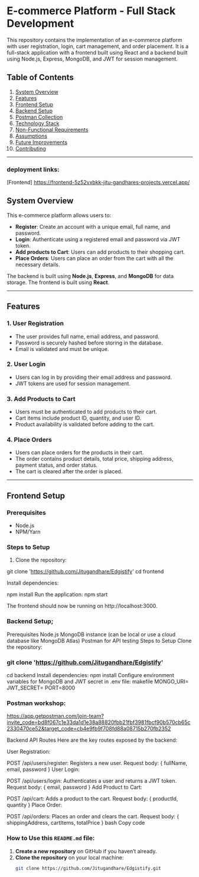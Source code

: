 # E-commerce Platform - Full Stack Development

This repository contains the implementation of an e-commerce platform with user registration, login, cart management, and order placement. It is a full-stack application with a frontend built using React and a backend built using Node.js, Express, MongoDB, and JWT for session management.

## Table of Contents

1. [System Overview](#system-overview)
2. [Features](#features)
3. [Frontend Setup](#frontend-setup)
4. [Backend Setup](#backend-setup)
5. [Postman Collection](#postman-collection)
6. [Technology Stack](#technology-stack)
7. [Non-Functional Requirements](#non-functional-requirements)
8. [Assumptions](#assumptions)
9. [Future Improvements](#future-improvements)
10. [Contributing](#contributing)

---
### deployment links: 
[Frontend] https://frontend-5z52vxbkk-jitu-gandhares-projects.vercel.app/
## System Overview

This e-commerce platform allows users to:

- **Register**: Create an account with a unique email, full name, and password.
- **Login**: Authenticate using a registered email and password via JWT token.
- **Add products to Cart**: Users can add products to their shopping cart.
- **Place Orders**: Users can place an order from the cart with all the necessary details.

The backend is built using **Node.js**, **Express**, and **MongoDB** for data storage. The frontend is built using **React**.

---

## Features

### 1. User Registration
- The user provides full name, email address, and password.
- Password is securely hashed before storing in the database.
- Email is validated and must be unique.

### 2. User Login
- Users can log in by providing their email address and password.
- JWT tokens are used for session management.

### 3. Add Products to Cart
- Users must be authenticated to add products to their cart.
- Cart items include product ID, quantity, and user ID.
- Product availability is validated before adding to the cart.

### 4. Place Orders
- Users can place orders for the products in their cart.
- The order contains product details, total price, shipping address, payment status, and order status.
- The cart is cleared after the order is placed.

---

## Frontend Setup

### Prerequisites
- Node.js
- NPM/Yarn

### Steps to Setup

1. Clone the repository:

git clone  'https://github.com/Jitugandhare/Edgistify'
cd frontend

Install dependencies:

npm install
Run the application:
npm start

The frontend should now be running on http://localhost:3000.

### Backend Setup;

Prerequisites
Node.js
MongoDB instance (can be local or use a cloud database like MongoDB Atlas)
Postman for API testing
Steps to Setup
Clone the repository:

### git clone 'https://github.com/Jitugandhare/Edgistify'
cd backend
Install dependencies:
npm install
Configure environment variables for MongoDB and JWT secret in .env file:
makefile
MONGO_URI=<your-mongo-uri>
JWT_SECRET=<your-jwt-secret>
PORT=8000

### Postman workshop: 
https://app.getpostman.com/join-team?invite_code=bd8f067c1e33da1d1e38a88820fbb21fbf3981fbcf90b570cb65c2330470ce52&target_code=cb4e9fb9f708fd88a08715b270fb2352

Backend API Routes
Here are the key routes exposed by the backend:

User Registration:

POST /api/users/register: Registers a new user.
Request body: { fullName, email, password }
User Login:

POST /api/users/login: Authenticates a user and returns a JWT token.
Request body: { email, password }
Add Product to Cart:

POST /api/cart: Adds a product to the cart.
Request body: { productId, quantity }
Place Order:

POST /api/orders: Places an order and clears the cart.
Request body: { shippingAddress, cartItems, totalPrice }
bash
Copy code

### How to Use this `README.md` file:

1. **Create a new repository** on GitHub if you haven’t already.
2. **Clone the repository** on your local machine:
   ```bash
   git clone https://github.com/Jitugandhare/Edgistify.git


